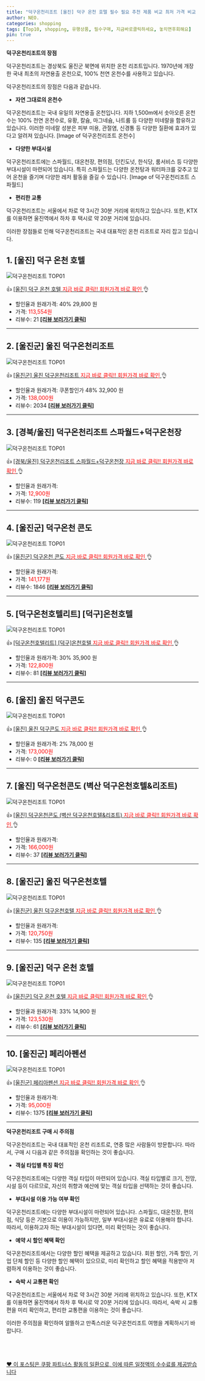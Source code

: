 ```yaml
---
title: "덕구온천리조트 [울진] 덕구 온천 호텔 필수 필요 추천 제품 비교 최저 가격 비교 장점 구매 후기 구매평"
author: NEO.
categories: shopping
tags: [Top10, shopping, 유행상품, 필수구매, 지금바로클릭하세요, 놓치면후회해요]
pin: true
---
```

**덕구온천리조트의 장점**

덕구온천리조트는 경상북도 울진군 북면에 위치한 온천 리조트입니다. 1970년에 개장한 국내 최초의 자연용출 온천으로, 100% 천연 온천수를 사용하고 있습니다.

덕구온천리조트의 장점은 다음과 같습니다.

* **자연 그대로의 온천수**

덕구온천리조트는 국내 유일의 자연용출 온천입니다. 지하 1,500m에서 솟아오른 온천수는 100% 천연 온천수로, 유황, 칼슘, 마그네슘, 나트륨 등 다양한 미네랄을 함유하고 있습니다. 이러한 미네랄 성분은 피부 미용, 관절염, 신경통 등 다양한 질환에 효과가 있다고 알려져 있습니다.
[Image of 덕구온천리조트 온천수]

* **다양한 부대시설**

덕구온천리조트에는 스파월드, 대온천장, 편의점, 던킨도넛, 한식당, 룸서비스 등 다양한 부대시설이 마련되어 있습니다. 특히 스파월드는 다양한 온천탕과 워터파크를 갖추고 있어 온천을 즐기며 다양한 레저 활동을 즐길 수 있습니다.
[Image of 덕구온천리조트 스파월드]

* **편리한 교통**

덕구온천리조트는 서울에서 차로 약 3시간 30분 거리에 위치하고 있습니다. 또한, KTX를 이용하면 울진역에서 하차 후 택시로 약 20분 거리에 있습니다.

이러한 장점들로 인해 덕구온천리조트는 국내 대표적인 온천 리조트로 자리 잡고 있습니다.

   

## 1. [울진] 덕구 온천 호텔

![덕구온천리조트 TOP01](https://thumbnail9.coupangcdn.com/thumbnails/remote/490x490ex/image/travel_reactor/travelConnect/hotel/C00924717/2f9bd2eb-2c84-4696-906f-96ac2cfe2959.jpg)


👍 [[울진] 덕구 온천 호텔 <font color=red> 지금 바로 클릭!! 회원가격 바로 확인 </font> ](https://link.coupang.com/re/AFFTDP?lptag=AF3617701&subid=GithubCoopas&pageKey=10000001796295&traceid=V0-153&itemId=None&vendorItemId=None) 👌 


- 할인율과 원래가격: 40%  29,800   원
- 가격: <span style='color:red'>113,554원</span>
- 리뷰수: 21  [**[리뷰 보러가기 클릭]**](https://link.coupang.com/re/AFFTDP?lptag=AF3617701&subid=GithubCoopas&pageKey=10000001796295&traceid=V0-153&itemId=None&vendorItemId=None)

---


   

## 2. [울진군] 울진 덕구온천리조트

![덕구온천리조트 TOP01](https://thumbnail10.coupangcdn.com/thumbnails/remote/490x490ex/image/travel_reactor/travelConnect/hotel/A00935655/e23760bf-4214-4aa2-b971-b67d2e0a10e3.jpg)


👍 [[울진군] 울진 덕구온천리조트 <font color=red> 지금 바로 클릭!! 회원가격 바로 확인 </font> ](https://link.coupang.com/re/AFFTDP?lptag=AF3617701&subid=GithubCoopas&pageKey=10000002654723&traceid=V0-153&itemId=None&vendorItemId=None) 👌 


- 할인율과 원래가격: 쿠폰할인가 48%  32,900   원
- 가격: <span style='color:red'>138,000원</span>
- 리뷰수: 2034  [**[리뷰 보러가기 클릭]**](https://link.coupang.com/re/AFFTDP?lptag=AF3617701&subid=GithubCoopas&pageKey=10000002654723&traceid=V0-153&itemId=None&vendorItemId=None)

---


   

## 3. [경북/울진] 덕구온천리조트 스파월드+덕구온천장

![덕구온천리조트 TOP01](https://thumbnail9.coupangcdn.com/thumbnails/remote/490x490ex/image/travel_reactor/travelSeller/common/A00186574/a174a054-4a65-4a78-92d4-a7983d044f2f.jpg)


👍 [[경북/울진] 덕구온천리조트 스파월드+덕구온천장 <font color=red> 지금 바로 클릭!! 회원가격 바로 확인 </font> ](https://link.coupang.com/re/AFFTDP?lptag=AF3617701&subid=GithubCoopas&pageKey=10000001445566&traceid=V0-153&itemId=None&vendorItemId=None) 👌 


- 할인율과 원래가격: 
- 가격: <span style='color:red'>12,900원</span>
- 리뷰수: 119  [**[리뷰 보러가기 클릭]**](https://link.coupang.com/re/AFFTDP?lptag=AF3617701&subid=GithubCoopas&pageKey=10000001445566&traceid=V0-153&itemId=None&vendorItemId=None)

---


   

## 4. [울진군] 덕구온천 콘도

![덕구온천리조트 TOP01](https://thumbnail7.coupangcdn.com/thumbnails/remote/490x490ex/image/travel_reactor/travelConnect/hotel/C00242129/0b750335-8afd-41f5-b9e2-b26b323ef7d7.jpg)


👍 [[울진군] 덕구온천 콘도 <font color=red> 지금 바로 클릭!! 회원가격 바로 확인 </font> ](https://link.coupang.com/re/AFFTDP?lptag=AF3617701&subid=GithubCoopas&pageKey=10000000026772&traceid=V0-153&itemId=None&vendorItemId=None) 👌 


- 할인율과 원래가격: 
- 가격: <span style='color:red'>141,177원</span>
- 리뷰수: 1846  [**[리뷰 보러가기 클릭]**](https://link.coupang.com/re/AFFTDP?lptag=AF3617701&subid=GithubCoopas&pageKey=10000000026772&traceid=V0-153&itemId=None&vendorItemId=None)

---


   

## 5. [덕구온천호텔리트] [덕구]온천호텔

![덕구온천리조트 TOP01](https://thumbnail7.coupangcdn.com/thumbnails/remote/490x490ex/image/travel_reactor/travelSeller/hotel/A00007086/7194554a-b2c5-4fa8-97ce-2c5451981e52.jpg)


👍 [[덕구온천호텔리트] [덕구]온천호텔 <font color=red> 지금 바로 클릭!! 회원가격 바로 확인 </font> ](https://link.coupang.com/re/AFFTDP?lptag=AF3617701&subid=GithubCoopas&pageKey=10000001798740&traceid=V0-153&itemId=None&vendorItemId=None) 👌 


- 할인율과 원래가격: 30%  35,900   원
- 가격: <span style='color:red'>122,800원</span>
- 리뷰수: 81  [**[리뷰 보러가기 클릭]**](https://link.coupang.com/re/AFFTDP?lptag=AF3617701&subid=GithubCoopas&pageKey=10000001798740&traceid=V0-153&itemId=None&vendorItemId=None)

---


   

## 6. [울진] 울진 덕구콘도

![덕구온천리조트 TOP01](https://thumbnail8.coupangcdn.com/thumbnails/remote/490x490ex/image/travel_reactor/travelSeller/resort/A00206283/bb3274cc-f5ed-45a4-9b68-e05d874a55db.jpg)


👍 [[울진] 울진 덕구콘도 <font color=red> 지금 바로 클릭!! 회원가격 바로 확인 </font> ](https://link.coupang.com/re/AFFTDP?lptag=AF3617701&subid=GithubCoopas&pageKey=10000000784562&traceid=V0-153&itemId=None&vendorItemId=None) 👌 


- 할인율과 원래가격: 2%  78,000   원
- 가격: <span style='color:red'>173,000원</span>
- 리뷰수: 0  [**[리뷰 보러가기 클릭]**](https://link.coupang.com/re/AFFTDP?lptag=AF3617701&subid=GithubCoopas&pageKey=10000000784562&traceid=V0-153&itemId=None&vendorItemId=None)

---


   

## 7. [울진] 덕구온천콘도 (벽산 덕구온천호텔&리조트)

![덕구온천리조트 TOP01](https://thumbnail10.coupangcdn.com/thumbnails/remote/490x490ex/image/travel_reactor/travelSeller/resort/A00265554/d137d365-8d95-4124-a0ef-89e7165847cc.jpg)


👍 [[울진] 덕구온천콘도 (벽산 덕구온천호텔&리조트) <font color=red> 지금 바로 클릭!! 회원가격 바로 확인 </font> ](https://link.coupang.com/re/AFFTDP?lptag=AF3617701&subid=GithubCoopas&pageKey=10000001754617&traceid=V0-153&itemId=None&vendorItemId=None) 👌 


- 할인율과 원래가격: 
- 가격: <span style='color:red'>166,000원</span>
- 리뷰수: 37  [**[리뷰 보러가기 클릭]**](https://link.coupang.com/re/AFFTDP?lptag=AF3617701&subid=GithubCoopas&pageKey=10000001754617&traceid=V0-153&itemId=None&vendorItemId=None)

---


   

## 8. [울진군] 울진 덕구온천호텔

![덕구온천리조트 TOP01](https://thumbnail9.coupangcdn.com/thumbnails/remote/490x490ex/image/travel_reactor/travelConnect/hotel/A00935655/6a6b9c10-396a-45a5-b5b0-b33c72237e31.jpg)


👍 [[울진군] 울진 덕구온천호텔 <font color=red> 지금 바로 클릭!! 회원가격 바로 확인 </font> ](https://link.coupang.com/re/AFFTDP?lptag=AF3617701&subid=GithubCoopas&pageKey=10000002654378&traceid=V0-153&itemId=None&vendorItemId=None) 👌 


- 할인율과 원래가격: 
- 가격: <span style='color:red'>120,750원</span>
- 리뷰수: 135  [**[리뷰 보러가기 클릭]**](https://link.coupang.com/re/AFFTDP?lptag=AF3617701&subid=GithubCoopas&pageKey=10000002654378&traceid=V0-153&itemId=None&vendorItemId=None)

---


   

## 9. [울진군] 덕구 온천 호텔

![덕구온천리조트 TOP01](https://thumbnail9.coupangcdn.com/thumbnails/remote/490x490ex/image/travel_reactor/travelConnect/hotel/C00242129/9a306976-5f4e-493e-ae23-d63c1fd54819.jpg)


👍 [[울진군] 덕구 온천 호텔 <font color=red> 지금 바로 클릭!! 회원가격 바로 확인 </font> ](https://link.coupang.com/re/AFFTDP?lptag=AF3617701&subid=GithubCoopas&pageKey=10000000025942&traceid=V0-153&itemId=None&vendorItemId=None) 👌 


- 할인율과 원래가격: 33%  14,900   원
- 가격: <span style='color:red'>123,530원</span>
- 리뷰수: 61  [**[리뷰 보러가기 클릭]**](https://link.coupang.com/re/AFFTDP?lptag=AF3617701&subid=GithubCoopas&pageKey=10000000025942&traceid=V0-153&itemId=None&vendorItemId=None)

---


   

## 10. [울진군] 페리아펜션

![덕구온천리조트 TOP01](https://thumbnail6.coupangcdn.com/thumbnails/remote/490x490ex/image/travel_reactor/static/booking/image/pension/ddnayo/028dc313-895f-40b9-8cde-a7134687688c.jpg)


👍 [[울진군] 페리아펜션 <font color=red> 지금 바로 클릭!! 회원가격 바로 확인 </font> ](https://link.coupang.com/re/AFFTDP?lptag=AF3617701&subid=GithubCoopas&pageKey=125790514&traceid=V0-153&itemId=None&vendorItemId=None) 👌 


- 할인율과 원래가격: 
- 가격: <span style='color:red'>95,000원</span>
- 리뷰수: 1375  [**[리뷰 보러가기 클릭]**](https://link.coupang.com/re/AFFTDP?lptag=AF3617701&subid=GithubCoopas&pageKey=125790514&traceid=V0-153&itemId=None&vendorItemId=None)

---
**덕구온천리조트 구매 시 주의점**

덕구온천리조트는 국내 대표적인 온천 리조트로, 연중 많은 사람들이 방문합니다. 따라서, 구매 시 다음과 같은 주의점을 확인하는 것이 좋습니다.

* **객실 타입별 특징 확인**

덕구온천리조트에는 다양한 객실 타입이 마련되어 있습니다. 객실 타입별로 크기, 전망, 시설 등이 다르므로, 자신의 취향과 예산에 맞는 객실 타입을 선택하는 것이 좋습니다.

* **부대시설 이용 가능 여부 확인**

덕구온천리조트에는 다양한 부대시설이 마련되어 있습니다. 스파월드, 대온천장, 편의점, 식당 등은 기본으로 이용이 가능하지만, 일부 부대시설은 유료로 이용해야 합니다. 따라서, 이용하고자 하는 부대시설이 있다면, 미리 확인하는 것이 좋습니다.

* **예약 시 할인 혜택 확인**

덕구온천리조트에서는 다양한 할인 혜택을 제공하고 있습니다. 회원 할인, 가족 할인, 기업 단체 할인 등 다양한 할인 혜택이 있으므로, 미리 확인하고 할인 혜택을 적용받아 저렴하게 이용하는 것이 좋습니다.

* **숙박 시 교통편 확인**

덕구온천리조트는 서울에서 차로 약 3시간 30분 거리에 위치하고 있습니다. 또한, KTX를 이용하면 울진역에서 하차 후 택시로 약 20분 거리에 있습니다. 따라서, 숙박 시 교통편을 미리 확인하고, 편리한 교통편을 이용하는 것이 좋습니다.

이러한 주의점을 확인하여 알뜰하고 만족스러운 덕구온천리조트 여행을 계획하시기 바랍니다.<br><br><br><br><br> [ ❤  이 포스팅은 쿠팡 파트너스 활동의 일환으로, 이에 따른 일정액의 수수료를 제공받습니다](https://link.coupang.com/a/bcEFyh)